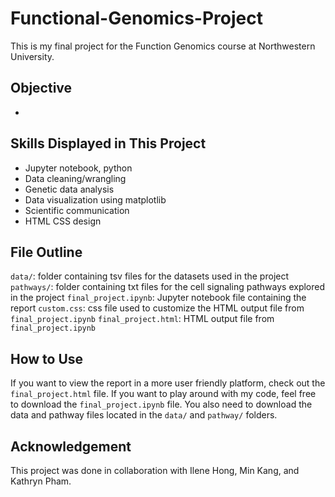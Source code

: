 # Functional-Genomics-Project
This is my final project for the Function Genomics course at Northwestern University. 

## Objective
* 

## Skills Displayed in This Project
* Jupyter notebook, python
* Data cleaning/wrangling
* Genetic data analysis
* Data visualization using matplotlib
* Scientific communication 
* HTML CSS design

## File Outline
`data/`: folder containing tsv files for the datasets used in the project
`pathways/`: folder containing txt files for the cell signaling pathways explored in the project
`final_project.ipynb`: Jupyter notebook file containing the report
`custom.css`: css file used to customize the HTML output file from `final_project.ipynb` 
`final_project.html`: HTML output file from `final_project.ipynb` 


## How to Use
If you want to view the report in a more user friendly platform, check out the `final_project.html` file. 
If you want to play around with my code, feel free to download the `final_project.ipynb` file. You also need to download the data and pathway files located in the `data/` and `pathway/` folders. 

## Acknowledgement
This project was done in collaboration with Ilene Hong, Min Kang, and Kathryn Pham.